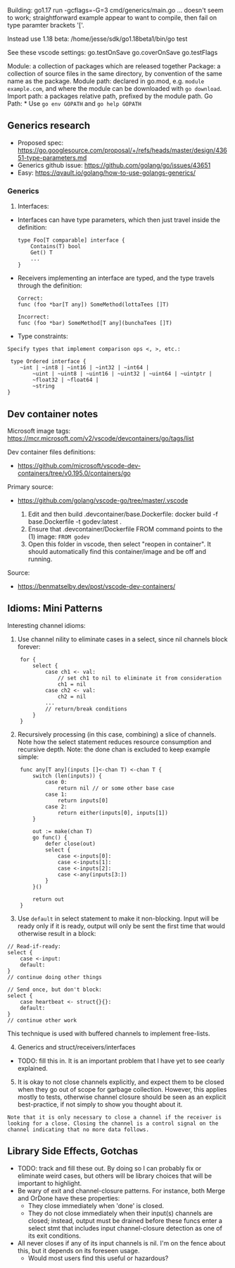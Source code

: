 Building:
go1.17 run -gcflags=-G=3  cmd/generics/main.go
... doesn't seem to work; straightforward example appear to want to compile, then fail on type paramter brackets '['.

Instead use 1.18 beta: /home/jesse/sdk/go1.18beta1/bin/go test

See these vscode settings:
    go.testOnSave
    go.coverOnSave
    go.testFlags


Module: a collection of packages which are released together
Package: a collection of source files in the same directory, by convention of the same name as the package.
Module path: declared in go.mod, e.g. `module example.com`, and where the module can be downloaded with `go download`.
Import path: a packages relative path, prefixed by the module path.
Go Path:
    * Use `go env GOPATH` and `go help GOPATH`


## Generics research
* Proposed spec: https://go.googlesource.com/proposal/+/refs/heads/master/design/43651-type-parameters.md
* Generics github issue: https://github.com/golang/go/issues/43651
* Easy: https://qvault.io/golang/how-to-use-golangs-generics/

### Generics
1) Interfaces:
* Interfaces can have type parameters, which then just travel inside the definition:
    ```
    type Foo[T comparable] interface {
        Contains(T) bool
        Get() T
        ...
    }
    ```
* Receivers implementing an interface are typed, and the type travels through the definition:
    ```
    Correct:
    func (foo *bar[T any]) SomeMethod(lottaTees []T)
    
    Incorrect:
    func (foo *bar) SomeMethod[T any](bunchaTees []T)
    ```
* Type constraints:
```
Specify types that implement comparison ops <, >, etc.:

 type Ordered interface {
    ~int | ~int8 | ~int16 | ~int32 | ~int64 |
        ~uint | ~uint8 | ~uint16 | ~uint32 | ~uint64 | ~uintptr |
        ~float32 | ~float64 |
        ~string
}
```

## Dev container notes
Microsoft image tags: https://mcr.microsoft.com/v2/vscode/devcontainers/go/tags/list

Dev container files definitions:
* https://github.com/microsoft/vscode-dev-containers/tree/v0.195.0/containers/go

Primary source: 
* https://github.com/golang/vscode-go/tree/master/.vscode


  1) Edit and then build .devcontainer/base.Dockerfile:
     docker build -f base.Dockerfile -t godev:latest .
  2) Ensure that .devcontainer/Dockerfile FROM command points to the (1) image: `FROM godev`
  3) Open this folder in vscode, then select "reopen in container".
     It should automatically find this container/image and be off and running.
  
Source:
* https://benmatselby.dev/post/vscode-dev-containers/


## Idioms: Mini Patterns

Interesting channel idioms:
1) Use channel nility to eliminate cases in a select, since nil channels block forever:
```
    for {
        select {
            case ch1 <- val:
                // set ch1 to nil to eliminate it from consideration
                ch1 = nil
            case ch2 <- val:
                ch2 = nil
            ...
            // return/break conditions
        }
    }
```
2) Recursively processing (in this case, combining) a slice of channels. Note how the select statement reduces resource consumption and recursive depth. Note: the done chan is excluded to keep example simple:
```
    func any[T any](inputs []<-chan T) <-chan T {
        switch (len(inputs)) {
            case 0:
                return nil // or some other base case
            case 1:
                return inputs[0]
            case 2:
                return either(inputs[0], inputs[1])
        }

        out := make(chan T)
        go func() {
            defer close(out)
            select {
                case <-inputs[0]:
                case <-inputs[1]:
                case <-inputs[2]:
                case <-any(inputs[3:])
            }
        }()
        
        return out
    }
```
3) Use `default` in select statement to make it non-blocking. Input will be ready only if it is ready, output will only be sent the first time that would otherwise result in a block:
```
// Read-if-ready:
select {
    case <-input:
    default:
}
// continue doing other things

// Send once, but don't block:
select {
    case heartbeat <- struct{}{}:
    default:
}
// continue other work
```
This technique is used with buffered channels to implement free-lists.

4) Generics and struct/receivers/interfaces
* TODO: fill this in. It is an important problem that I have yet to see cearly explained.

5) It is okay to not close channels explicitly, and expect them to be closed when they go out of scope for garbage collection.
However, this applies mostly to tests, otherwise channel closure should be seen as an explicit best-practice, if not simply to show you thought about it.
```
Note that it is only necessary to close a channel if the receiver is looking for a close. Closing the channel is a control signal on the channel indicating that no more data follows. 
```

## Library Side Effects, Gotchas
* TODO: track and fill these out. By doing so I can probably fix or eliminate weird cases, but others will be library choices that will be important to highlight.
* Be wary of exit and channel-closure patterns. For instance, both Merge and OrDone have these properties:
    * They close immediately when 'done' is closed.
    * They do not close immediately when their input(s) channels are closed; instead, output must be drained before these funcs enter a select stmt that includes input channel-closure detection as one of its exit conditions.
* All never closes if any of its input channels is nil. I'm on the fence about this, but it depends on its foreseen usage.
    * Would most users find this useful or hazardous?
